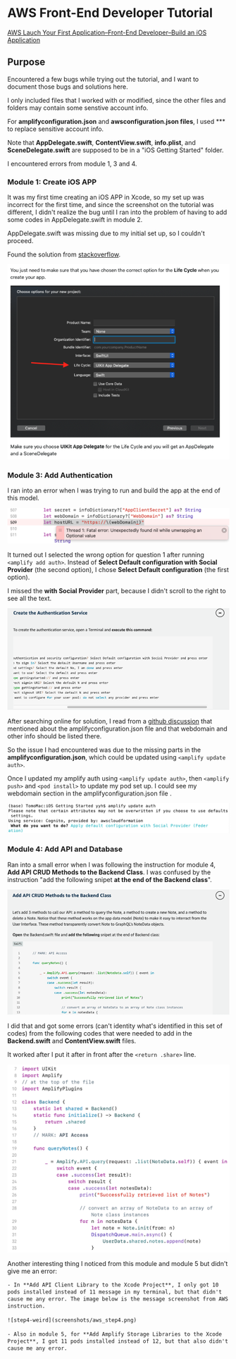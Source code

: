# AWS Front-End Developer Tutorial

[AWS Lauch Your First Application–Front-End Developer–Build an iOS Application](https://aws.amazon.com/getting-started/hands-on/build-ios-app-amplify/?e=gs2020&p=frontend&p=gsrc&c=lp_fed)

## Purpose

Encountered a few bugs while trying out the tutorial, and I want to document those bugs and solutions here. 

I only included files that I worked with or modified, since the other files and folders may contain some senstive account info.

For **amplifyconfiguration.json** and **awsconfiguration.json files**, I used *** to replace sensitive account info.

Note that **AppDelegate.swift**, **ContentView.swift**, **info.plist**, and **SceneDelegate.swift** are supposed to be in a "iOS Getting Started" folder.

I encountered errors from module 1, 3 and 4.

### Module 1: Create iOS APP

It was my first time creating an iOS APP in Xcode, so my set up was incorrect for the first time, and since the screenshot on the tutorial was different, I didn't realize the bug until I ran into the problem of having to add some codes in AppDelegate.swift in module 2.

AppDelegate.swift was missing due to my initial set up, so I couldn't proceed.

Found the solution from [stackoverflow](https://stackoverflow.com/questions/62538110/swiftui-app-life-cycle-ios14-where-to-put-appdelegate-code).

![solution-img](screenshots/appdelegate_solution.png)

### Module 3: Add Authentication

I ran into an error when I was trying to run and build the app at the end of this model.

![step3-bug](screenshots/step3_bug_encountered.png)

It turned out I selected the wrong option for question 1 after running `<amplify add auth>`. Instead of **Select Default configuration with Social Provider** (the second option), I chose **Select Default configuration** (the first option).

I missed the **with Social Provider** part, because I didn't scroll to the right to see all the text.

![step3-bug](screenshots/aws_step3_instruct.png)

After searching online for solution, I read from a [github discussion](https://github.com/aws-amplify/amplify-ios/issues/1074) that mentioned about the amplifyconfiguration.json file and that webdomain and other info should be listed there.

So the issue I had encountered was due to the missing parts in the **amplifyconfiguration.json**, which could be updated using `<amplify update auth>`.

Once I updated my amplify auth using `<amplify update auth>`, then `<amplify push>` and `<pod install>` to update my pod set up. I could see my webdomain section in the amplifyconfiguration.json file .

![step3-solution](screenshots/step_solution.png)

### Module 4: Add API and Database

Ran into a small error when I was following the instruction for module 4, **Add API CRUD Methods to the Backend Class**. I was confused by the instruction "add the following snipet **at the end of the Backend class**".

![step4-error](screenshots/step4_instruct.png)

I did that and got some errors (can't identity what's identified in this set of codes) from the following codes that were needed to add in the **Backend.swift** and **ContentView.swift** files.

It worked after I put it after in front after the `<return .share>` line.

![step4-error](screenshots/front-end_step4_add_api_crud.png)

Another interesting thing I noticed from this module and module 5 but didn't give me an error:

    - In **Add API Client Library to the Xcode Project**, I only got 10 pods installed instead of 11 message in my terminal, but that didn't cause me any error. The image below is the message screenshot from AWS instruction.
    
    ![step4-weird](screenshots/aws_step4.png)
    
    - Also in module 5, for **Add Amplify Storage Libraries to the Xcode Project**, I got 11 pods installed instead of 12, but that also didn't cause me any error. 


